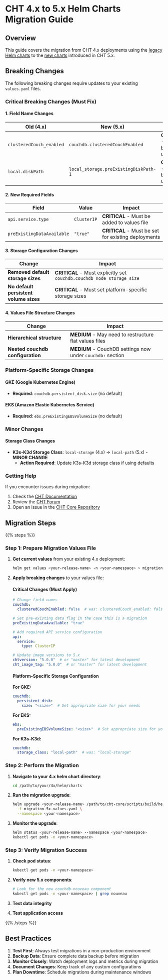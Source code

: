 # CHT 4.x to 5.x Helm Charts Migration Guide

## Overview

This guide covers the migration from CHT 4.x deployments using the [legacy Helm charts](https://github.com/medic/helm-charts) to the [new charts](https://github.com/medic/cht-core/tree/master/scripts/build/helm) introduced in CHT 5.x.

## Breaking Changes

The following breaking changes require updates to your existing `values.yaml` files.

### Critical Breaking Changes (Must Fix)

#### 1. Field Name Changes

| Old (4.x) | New (5.x) | Impact |
|-----------|-----------|---------|
| `clusteredCouch_enabled` | `couchdb.clusteredCouchEnabled` | **CRITICAL** - Must be updated |
| `local.diskPath` | `local_storage.preExistingDiskPath-1` | **CRITICAL** - Must be updated |

#### 2. New Required Fields

| Field | Value | Impact |
|-------|-------|---------|
| `api.service.type` | `ClusterIP` | **CRITICAL** - Must be added to values file |
| `preExistingDataAvailable` | `"true"` | **CRITICAL** - Must be set for existing deployments |

#### 3. Storage Configuration Changes

| Change | Impact |
|--------|---------|
| **Removed default storage sizes** | **CRITICAL** - Must explicitly set `couchdb.couchdb_node_storage_size` |
| **No default persistent volume sizes** | **CRITICAL** - Must set platform-specific storage sizes |

#### 4. Values File Structure Changes

| Change | Impact |
|--------|---------|
| **Hierarchical structure** | **MEDIUM** - May need to restructure flat values files |
| **Nested couchdb configuration** | **MEDIUM** - CouchDB settings now under `couchdb:` section |

### Platform-Specific Storage Changes

#### GKE (Google Kubernetes Engine)
- **Required**: `couchdb.persistent_disk.size` (no default)

#### EKS (Amazon Elastic Kubernetes Service)
- **Required**: `ebs.preExistingEBSVolumeSize` (no default)

### Minor Changes

#### Storage Class Changes
- **K3s-K3d Storage Class**: `local-storage` (4.x) → `local-path` (5.x) - **MINOR CHANGE**
  - **Action Required**: Update K3s-K3d storage class if using defaults

### Getting Help

If you encounter issues during migration:

1. Check the [CHT Documentation](https://docs.communityhealthtoolkit.org/)
2. Review the [CHT Forum](https://forum.communityhealthtoolkit.org/)
3. Open an issue in the [CHT Core Repository](https://github.com/medic/cht-core/issues)

## Migration Steps

{{% steps %}}

### Step 1: Prepare Migration Values File

1. **Get current values** from your existing 4.x deployment:
   ```bash
   helm get values <your-release-name> -n <your-namespace> > migration-5x-values.yaml
   ```

2. **Apply breaking changes** to your values file:

   #### Critical Changes (Must Apply)
   ```yaml
   # Change field names
   couchdb:
     clusteredCouchEnabled: false  # was: clusteredCouch_enabled: false
   
   # Set pre-existing data flag in the case this is a migration
   preExistingDataAvailable: "true"  
   
   # Add required API service configuration
   api:
     service:
       type: ClusterIP
   
   # Update image versions to 5.x
   chtversion: "5.0.0"  # or "master" for latest development
   cht_image_tag: "5.0.0"  # or "master" for latest development
   ```

   #### Platform-Specific Storage Configuration
   
   **For GKE:**
   ```yaml
   couchdb:
     persistent_disk:
       size: "<size>"  # Set appropriate size for your needs
   ```
   
   **For EKS:**
   ```yaml
   ebs:
     preExistingEBSVolumeSize: "<size>"  # Set appropriate size for your needs
   ```
   
   **For K3s-K3d:**
   ```yaml
   couchdb:
     storage_class: "local-path"  # was: "local-storage"
   ```

### Step 2: Perform the Migration

1. **Navigate to your 4.x helm chart directory**:
   ```bash
   cd /path/to/your/4x/helm/charts
   ```

2. **Run the migration upgrade**:
   ```bash
   helm upgrade <your-release-name> /path/to/cht-core/scripts/build/helm \
     -f migration-5x-values.yaml \
     --namespace <your-namespace>
   ```

3. **Monitor the upgrade**:
   ```bash
   helm status <your-release-name> --namespace <your-namespace>
   kubectl get pods -n <your-namespace>
   ```

### Step 3: Verify Migration Success

1. **Check pod status**:
   ```bash
   kubectl get pods -n <your-namespace>
   ```

2. **Verify new 5.x components**:
   ```bash
   # Look for the new couchdb-nouveau component
   kubectl get pods -n <your-namespace> | grep nouveau
   ```

3. **Test data integrity**

4. **Test application access**

{{% /steps %}}

## Best Practices

1. **Test First**: Always test migrations in a non-production environment
2. **Backup Data**: Ensure complete data backup before migration
3. **Monitor Closely**: Watch deployment logs and metrics during migration
4. **Document Changes**: Keep track of any custom configurations
5. **Plan Downtime**: Schedule migrations during maintenance windows

